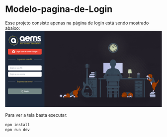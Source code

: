 # Modelo-pagina-de-Login
Esse projeto consiste apenas na página de login está sendo mostrado abaixo:
![Express Logo](https://raw.githubusercontent.com/Breninho23/Modelo-pagina-de-Login/master/src/assets/telaLogin.png)
 
 Para ver a tela basta executar: 
 ```
 npm install
 npm run dev
 ```
 
